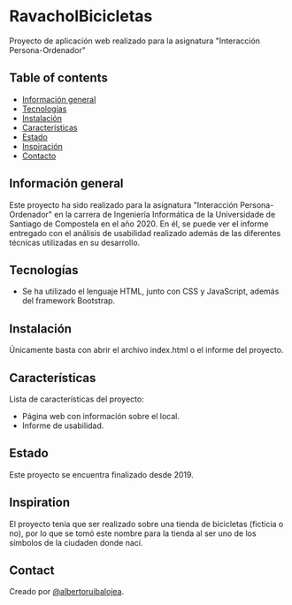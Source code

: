 # RavacholBicicletas
Proyecto de aplicación web realizado para la asignatura "Interacción Persona-Ordenador"

## Table of contents
* [Información general](#informacion-general)
* [Tecnologías](#tecnologias)
* [Instalación](#instalacion)
* [Características](#caracteristicas)
* [Estado](#estado)
* [Inspiración](#inspiracion)
* [Contacto](#contacto)

## Información general
Este proyecto ha sido realizado para la asignatura "Interacción Persona-Ordenador" en la carrera de Ingeniería Informática de la Universidade de Santiago de Compostela en el año 2020.
En él, se puede ver el informe entregado con el análisis de usabilidad realizado además de las diferentes técnicas utilizadas en su desarrollo.

## Tecnologías
* Se ha utilizado el lenguaje HTML, junto con CSS y JavaScript, además del framework Bootstrap.

## Instalación
Únicamente basta con abrir el archivo index.html o el informe del proyecto.

## Características
Lista de características del proyecto:
* Página web con información sobre el local.
* Informe de usabilidad.

## Estado
Este proyecto se encuentra finalizado desde 2019.

## Inspiration
El proyecto tenía que ser realizado sobre una tienda de bicicletas (ficticia o no), por lo que se tomó este nombre para la tienda al ser uno de los símbolos de la ciudaden donde nací.

## Contact
Creado por [@albertoruibalojea](https://github.com/albertoruibalojea).
